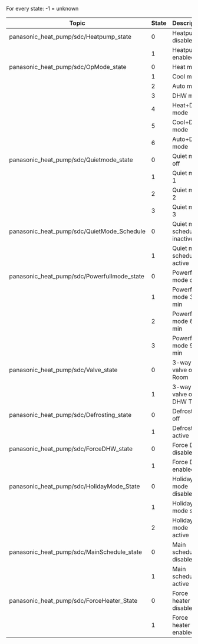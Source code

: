 For every state: -1 = unknown 

| Topic | State | Description |
| ----- | ---- | ----- |
|panasonic_heat_pump/sdc/Heatpump_state | 0 | Heatpump disabled |
| | 1 | Heatpump enabled |
|panasonic_heat_pump/sdc/OpMode_state | 0 | Heat mode |
|	| 1 | Cool mode |
|	| 2 | Auto mode |
|	| 3 | DHW mode |
|	| 4 | Heat+DHW mode |
|	| 5 | Cool+DHW mode |
|	| 6 | Auto+DHW mode |
|panasonic_heat_pump/sdc/Quietmode_state	| 0 | Quiet mode off |
|	| 1 | Quiet mode 1 |
|	| 2 | Quiet mode 2 |
|	| 3 | Quiet mode 3 |
|panasonic_heat_pump/sdc/QuietMode_Schedule	| 0 | Quiet mode schedule inactive |
|	| 1 | Quiet mode schedule active |
|panasonic_heat_pump/sdc/Powerfullmode_state	| 0 | Powerfull mode off |
|	| 1 | Powerfull mode 30 min |
|	| 2 | Powerfull mode 60 min |
|	| 3 | Powerfull mode 90 min |
|panasonic_heat_pump/sdc/Valve_state	| 0 | 3-way valve on Room |
| | 1 | 3-way valve on DHW Tank 
|panasonic_heat_pump/sdc/Defrosting_state	| 0 | Defrosting off |
| | 1 | Defrosting active |
|panasonic_heat_pump/sdc/ForceDHW_state | 0 | Force DHW disabled |
| | 1 | Force DHW enabled |
|panasonic_heat_pump/sdc/HolidayMode_State | 0 | Holiday mode disabled |
| | 1 | Holiday mode set |
| | 2 | Holiday mode active |
|panasonic_heat_pump/sdc/MainSchedule_state | 0 | Main schedule disabled |
| | 1 | Main schedule active |
|panasonic_heat_pump/sdc/ForceHeater_State | 0 | Force heater disabled |
| | 1 | Force heater enabled |


